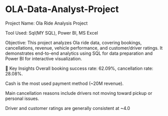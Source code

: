 # OLA-Data-Analyst-Project
Project Name: Ola Ride Analysis Project

Tool Used: Sql(MY SQL), Power BI, MS Excel

Objective: This project analyzes Ola ride data, covering bookings, cancellations, revenue, vehicle performance, and customer/driver ratings. It demonstrates end-to-end analytics using SQL for data preparation and Power BI for interactive visualization.

🔎 Key Insights
Overall booking success rate: 62.09%, cancellation rate: 28.08%.

Cash is the most used payment method (~20M revenue).

Main cancellation reasons include drivers not moving toward pickup or personal issues.

Driver and customer ratings are generally consistent at ~4.0












